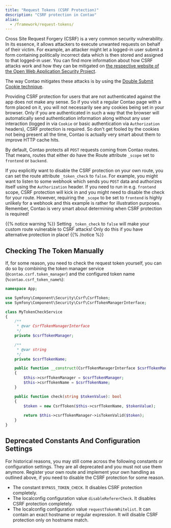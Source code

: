 ```yaml
---
title: "Request Tokens (CSRF Protection)"
description: "CSRF protection in Contao"
alias:
  - /framework/request-tokens/
---
```


Cross Site Request Forgery (CSRF) is a very common security vulnerability. In its essence, it allows attackers to 
execute unwanted requests on behalf of their victim.
For example, an attacker might let a logged-in user submit a form containing politically incorrect data which is
then stored and assigned to that logged-in user.
You can find more information about how CSRF attacks work and how they can be mitigated on [the respective
website of the Open Web Application Security Project][OWASP_CSRF].

The way Contao mitigates these attacks is by using the [Double Submit Cookie technique][OWASP_Double_Submit_Cookie].

Providing CSRF protection for users that are not authenticated against the app does not make any sense. So if you
visit a regular Contao page with a form placed on it, you will not necessarily see any cookies being set in your
browser. Only if you are authenticated in such a way that the browser will automatically send authentication information
along without any user interaction (logged in via `Cookie` or basic authentication  via `Authorization` headers), CSRF
protection is required. So don't get fooled by the cookies not being present all the time, Contao is actually very smart
about them to improve HTTP cache hits.

By default, Contao protects all `POST` requests coming from Contao routes. That means, routes that either do have
the Route attribute `_scope` set to `frontend` or `backend`.

If you explicitly want to disable the CSRF protection on your own route, you can set the route attribute `_token_check`
to `false`.
For example, you might want to listen to some webhook which sends you `POST` data and authorizes itself using the
`Authorization` header. If you need to run in e.g. `frontend` scope, CSRF protection will kick in and you might need
to disable the check for your route.
However, requiring the `_scope` to be set to `frontend` is highly unlikely for a webhook and this example is rather
for illustration purposes.
Remember, Contao is very smart about determining when CSRF protection is required!

{{% notice warning %}}
Setting `_token_check` to `false` will make your custom route vulnerable to CSRF attacks! Only do this if you have
alternative protection in place!
{{% /notice %}}


## Checking The Token Manually

If, for some reason, you need to check the request token yourself, you can do so by combining the token manager
service (`@contao.csrf.token_manager`) and the configured token name (`%contao.csrf_token_name%`): 

```php
namespace App;

use Symfony\Component\Security\Csrf\CsrfToken;
use Symfony\Component\Security\Csrf\CsrfTokenManagerInterface;

class MyTokenCheckService
{
    /**
     * @var CsrfTokenManagerInterface
     */
    private $csrfTokenManager;

    /**
     * @var string
     */
    private $csrfTokenName;

    public function __construct(CsrfTokenManagerInterface $csrfTokenManager, string $csrfTokenName)
    {
        $this->csrfTokenManager = $csrfTokenManager;
        $this->csrfTokenName = $csrfTokenName;
    }

    public function check(string $tokenValue): bool
    {
        $token = new CsrfToken($this->csrfTokenName, $tokenValue);
    
        return $this->csrfTokenManager->isTokenValid($token);
    }
}
```


## Deprecated Constants And Configuration Settings

For historical reasons, you may still come across the following constants or configuration settings.
They are all deprecated and you must not use them anymore. Register your own route and implement your own
handling as outlined above, if you need to disable the CSRF protection for some reason.

* The constant `BYPASS_TOKEN_CHECK`. It disables CSRF protection completely.
* The localconfig configuration value `disableRefererCheck`. It disables CSRF protection completely.
* The localconfig configuration value `requestTokenWhitelist`. It can contain an exact hostname or regular expression.
  It will disable CSRF protection only on hostname match.


[OWASP_CSRF]: https://owasp.org/www-community/attacks/csrf
[OWASP_Double_Submit_Cookie]: https://cheatsheetseries.owasp.org/cheatsheets/Cross-Site_Request_Forgery_Prevention_Cheat_Sheet.html#double-submit-cookie
